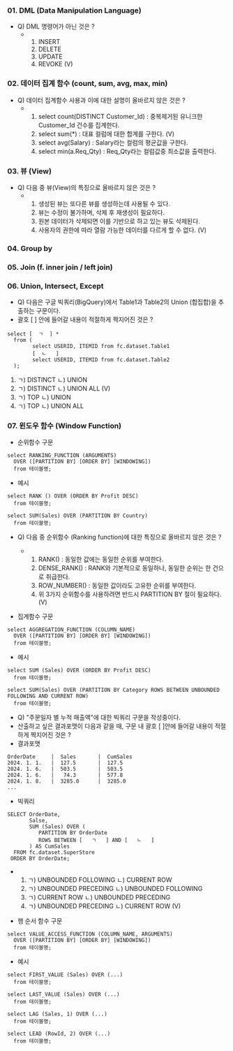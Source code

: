 ### 01. DML (Data Manipulation Language)

  - Q) DML 명령어가 아닌 것은 ?
    - 1) INSERT
      2) DELETE
      3) UPDATE
      4) REVOKE (V)

### 02. 데이터 집계 함수 (count, sum, avg, max, min)

  - Q) 데이터 집계함수 사용과 이에 대한 설명이 올바르지 않은 것은 ?
    - 1) select count(DISTINCT Customer_Id) : 중복제거된 유니크한 Customer_Id 건수를 집계한다.
      2) select sum(*) : 대표 컬럼에 대한 합계를 구한다. (V)
      3) select avg(Salary) : Salary라는 컬럼의 평균값을 구한다.
      4) select min(a.Req_Qty) : Req_Qty라는 컬럼값중 최소값을 출력한다. 

### 03. 뷰 (View)

  - Q) 다음 중 뷰(View)의 특징으로 올바르지 않은 것은 ?
    - 1) 생성된 뷰는 또다른 뷰를 생성하는데 사용될 수 있다.
      2) 뷰는 수정이 불가하며, 삭제 후 재생성이 필요하다.
      3) 원본 데이터가 삭제되면 이를 기반으로 하고 있는 뷰도 삭제된다.
      4) 사용자의 권한에 따라 열람 가능한 데이터를 다르게 할 수 없다. (V)

### 04. Group by

### 05. Join (f. inner join / left join)

### 06. Union, Intersect, Except

  - Q) 다음은 구글 빅쿼리(BigQuery)에서 Table1과 Table2의 Union (합집합)을 추출하는 구문이다.
  -    괄호 [ ] 안에 들어갈 내용이 적절하게 짝지어진 것은 ?
  ```
  select [  ㄱ  ] *
    from (
          select USERID, ITEMID from fc.dataset.Table1
          [  ㄴ   ]
          select USERID, ITEMID from fc.dataset.Table2
    );
  ```
  1) ㄱ) DISTINCT ㄴ) UNION
  2) ㄱ) DISTINCT ㄴ) UNION ALL (V)
  3) ㄱ) TOP      ㄴ) UNION
  4) ㄱ) TOP      ㄴ) UNION ALL

### 07. 윈도우 함수 (Window Function)

  - 순위함수 구문
  ```
  select RANKING_FUNCTION (ARGUMENTS)
    OVER ([PARTITION BY] [ORDER BY] [WINDOWING])
    from 테이블명;
  ```

  - 예시
  ```
  select RANK () OVER (ORDER BY Profit DESC)
    from 테이블명;

  select SUM(Sales) OVER (PARTITION BY Country)
    from 테이블명;
  ```
  - Q) 다음 중 순위함수 (Ranking function)에 대한 특징으로 올바르지 않은 것은 ?
    - 1) RANK() : 동일한 값에는 동일한 순위를 부여한다.
      2) DENSE_RANK() : RANK와 기본적으로 동일하나, 동일한 순위는 한 건으로 취급한다.
      3) ROW_NUMBER() : 동일한 값이라도 고유한 순위를 부여한다.
      4) 위 3가지 순위함수를 사용하려면 반드시 PARTITION BY 절이 필요하다. (V)

  - 집계함수 구문
  ```
  select AGGREGATION_FUNCTION (COLUMN_NAME)
    OVER ([PARTITION BY] [ORDER BY] [WINDOWING])
    from 테이블명;
  ```

  - 예시
  ```
  select SUM (Sales) OVER (ORDER BY Profit DESC)
    from 테이블명;

  select SUM(Sales) OVER (PARTITION BY Category ROWS BETWEEN UNBOUNDED FOLLOWING AND CURRENT ROW)
    from 테이블명;
  ```
  - Q) "주문일자 별 누적 매출액"에 대한 빅쿼리 구문을 작성중이다.
  -    산출하고 싶은 결과포맷이 다음과 같을 때, 구문 내 괄호 [ ]안에 들어갈 내용이 적절하게 짝지어진 것은 ?
  - 결과포맷
  ```
  OrderDate     |  Sales       |  CumSales
  2024. 1. 1.   |  127.5       |  127.5
  2024. 1. 6.   |  503.5       |  503.5
  2024. 1. 6.   |   74.3       |  577.8
  2024. 1. 8.   |  3285.0      |  3285.0
  ...  
  ```
  - 빅쿼리
  ```
  SELECT OrderDate,
         Salse,
         SUM (Sales) OVER (
            PARTITION BY OrderDate
            ROWS BETWEEN [   ㄱ   ] AND [   ㄴ   ]   
         ) AS CumSales
    FROM fc.dataset.SuperStore
   ORDER BY OrderDate;
  ```
  - 1) ㄱ) UNBOUNDED FOLLOWING  ㄴ) CURRENT ROW
    2) ㄱ) UNBOUNDED PRECEDING  ㄴ) UNBOUNDED FOLLOWING
    3) ㄱ) CURRENT ROW          ㄴ) UNBOUNDED PRECEDING
    4) ㄱ) UNBOUNDED PRECEDING  ㄴ) CURRENT ROW (V)

  - 행 순서 함수 구문
  ```
  select VALUE_ACCESS_FUNCTION (COLUMN_NAME, ARGUMENTS)
    OVER ([PARTITION BY] [ORDER BY] [WINDOWING])
    from 테이블명;
  ```

  - 예시
  ```
  select FIRST_VALUE (Sales) OVER (...)
    from 테이블명;

  select LAST_VALUE (Sales) OVER (...)
    from 테이블명;

  select LAG (Sales, 1) OVER (...)
    from 테이블명;

  select LEAD (RowId, 2) OVER (...)
    from 테이블명;
  ```
